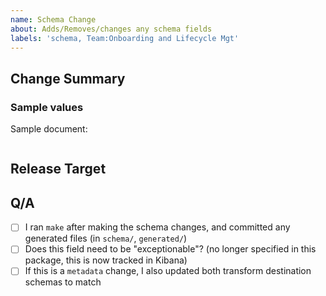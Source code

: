```yaml
---
name: Schema Change
about: Adds/Removes/changes any schema fields
labels: 'schema, Team:Onboarding and Lifecycle Mgt'
---
```


## Change Summary

<!-- please describe the intended use for the field changes -->

### Sample values

<!--  Please provide sample values that will go into these field changes. 
    
    This ticket is a good reference: https://github.com/elastic/endpoint-dev/issues/9533
-->

Sample document:

```json


```


## Release Target

<!-- What is intended Kibana release this is expected to ship with -->


## Q/A

- [ ] I ran `make` after making the schema changes, and committed any generated files (in `schema/`, `generated/`)
- [ ] Does this field need to be "exceptionable"? (no longer specified in this package, this is now tracked in Kibana)
- [ ] If this is a `metadata` change, I also updated both transform destination schemas to match